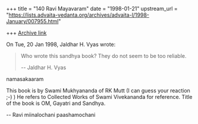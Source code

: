 +++
title = "140 Ravi Mayavaram"
date = "1998-01-21"
upstream_url = "https://lists.advaita-vedanta.org/archives/advaita-l/1998-January/007955.html"

+++
[Archive link](https://lists.advaita-vedanta.org/archives/advaita-l/1998-January/007955.html)

On Tue, 20 Jan 1998, Jaldhar H. Vyas wrote:
>
> Who wrote this sandhya book?  They do not seem to be too reliable.
>
> --
> Jaldhar H. Vyas <jaldhar at braincells.com>

namasakaaram

This book is by Swami Mukhyananda of RK Mutt (I can guess your
reaction ;-) ) He refers to Collected Works of Swami Vivekananda
for reference. Title of the book is OM, Gayatri and Sandhya.

--
Ravi
miinalochani paashamochani

